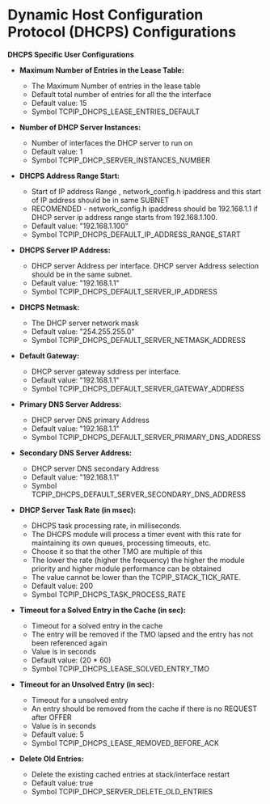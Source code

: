 # Dynamic Host Configuration Protocol (DHCPS)  Configurations

**DHCPS Specific User Configurations**

- **Maximum Number of Entries in the Lease Table:**
    - The Maximum Number of entries in the lease table
    - Default total number of entries for all the the interface
    - Default value: 15
    - Symbol TCPIP_DHCPS_LEASE_ENTRIES_DEFAULT


- **Number of DHCP Server Instances:**
    - Number of interfaces the DHCP server to run on
    - Default value: 1
    - Symbol TCPIP_DHCP_SERVER_INSTANCES_NUMBER

- **DHCPS Address Range Start:**
    - Start of IP address Range , network_config.h ipaddress and this start of IP address should be in same SUBNET
    - RECOMENDED - network_config.h ipaddress should be 192.168.1.1 if DHCP server ip address range starts from 192.168.1.100.
    - Default value: "192.168.1.100"
    - Symbol TCPIP_DHCPS_DEFAULT_IP_ADDRESS_RANGE_START

- **DHCPS Server IP Address:**
    - DHCP server Address per interface. DHCP server Address selection should  be in the same subnet.
    - Default value: "192.168.1.1"
    - Symbol TCPIP_DHCPS_DEFAULT_SERVER_IP_ADDRESS

- **DHCPS Netmask:**
    - The DHCP server network mask 
    - Default value: "254.255.255.0"
    - Symbol TCPIP_DHCPS_DEFAULT_SERVER_NETMASK_ADDRESS

- **Default Gateway:**
    - DHCP server gateway sddress per interface.
    - Default value: "192.168.1.1"
    - Symbol TCPIP_DHCPS_DEFAULT_SERVER_GATEWAY_ADDRESS

- **Primary DNS Server Address:**
    - DHCP server  DNS primary Address
    - Default value: "192.168.1.1"
    - Symbol TCPIP_DHCPS_DEFAULT_SERVER_PRIMARY_DNS_ADDRESS

- **Secondary DNS Server Address:**
    - DHCP server  DNS secondary Address
    - Default value: "192.168.1.1"
    - Symbol TCPIP_DHCPS_DEFAULT_SERVER_SECONDARY_DNS_ADDRESS

- **DHCP Server Task Rate (in msec):**
    - DHCPS task processing rate, in milliseconds.
    - The DHCPS module will process a timer event with this rate for maintaining its own queues, processing timeouts, etc.
    - Choose it so that the other TMO are multiple of this
    -  The lower the rate (higher the frequency) the higher the module priority and higher module performance can be obtained
    - The value cannot be lower than the TCPIP_STACK_TICK_RATE.
    - Default value: 200
    - Symbol TCPIP_DHCPS_TASK_PROCESS_RATE

- **Timeout for a Solved Entry in the Cache (in sec):**
    - Timeout for a solved entry in the cache
    - The entry will be removed if the TMO lapsed and the entry has not been referenced again
    - Value is in seconds
    - Default value: (20 * 60)
    - Symbol TCPIP_DHCPS_LEASE_SOLVED_ENTRY_TMO

- **Timeout for an Unsolved Entry (in sec):**
    - Timeout for a unsolved entry
    - An entry should be removed from the cache if there is no REQUEST after OFFER 
    - Value is in seconds
    - Default value: 5
    - Symbol TCPIP_DHCPS_LEASE_REMOVED_BEFORE_ACK

- **Delete Old Entries:**
    - Delete the existing cached entries at stack/interface restart
    - Default value: true
    - Symbol TCPIP_DHCP_SERVER_DELETE_OLD_ENTRIES



